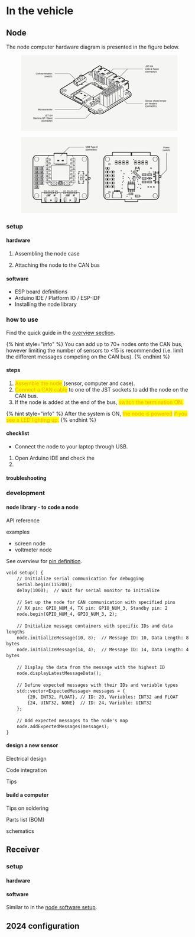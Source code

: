 # In the vehicle

## Node

The node computer hardware diagram is presented in the figure below.

<figure><picture><source srcset=".gitbook/assets/node dark 1@4x.png" media="(prefers-color-scheme: dark)"><img src=".gitbook/assets/node light 1@4x.png" alt=""></picture><figcaption></figcaption></figure>

<figure><picture><source srcset=".gitbook/assets/node dark 2@4x.png" media="(prefers-color-scheme: dark)"><img src=".gitbook/assets/node light 2@4x.png" alt=""></picture><figcaption></figcaption></figure>

### setup

#### hardware

1. Assembling the node case



2. Attaching the node to the CAN bus



#### software

* ESP board definitions
* Arduino IDE / Platform IO / ESP-IDF
* Installing the node library

### how to use

Find the quick guide in the [overview section](./#quick-installation-guide).

{% hint style="info" %}
You can add up to 70+ nodes onto the CAN bus, however limiting the number of sensors to <15 is recommended (i.e. limit the different messages competing on the CAN bus).
{% endhint %}

#### steps

1. <mark style="color:orange;">Assemble the node</mark> (sensor, computer and case).
2. <mark style="color:orange;">Connect a CAN cable</mark> to one of the JST sockets to add the node on the CAN bus.
3. If the node is added at the end of the bus, <mark style="color:orange;">switch the termination ON.</mark>

{% hint style="info" %}
After the system is ON, <mark style="color:orange;">the node is powered</mark> <mark style="color:orange;">if you see a LED lighting up.</mark>
{% endhint %}

#### checklist



* Connect the node to your laptop through USB.



1. Open Arduino IDE and check the&#x20;
2.

#### troubleshooting



### development

#### node library - to code a node

API reference



examples

* screen node
* voltmeter node

See overview for [pin definition](./#hardware-and-pinouts).

```arduino
void setup() {
    // Initialize serial communication for debugging
    Serial.begin(115200);
    delay(1000);  // Wait for serial monitor to initialize

    // Set up the node for CAN communication with specified pins
    // RX pin: GPIO_NUM_4, TX pin: GPIO_NUM_3, Standby pin: 2
    node.begin(GPIO_NUM_4, GPIO_NUM_3, 2);

    // Initialize message containers with specific IDs and data lengths
    node.initializeMessage(10, 8);  // Message ID: 10, Data Length: 8 bytes
    node.initializeMessage(14, 4);  // Message ID: 14, Data Length: 4 bytes

    // Display the data from the message with the highest ID
    node.displayLatestMessageData();

    // Define expected messages with their IDs and variable types
    std::vector<ExpectedMessage> messages = {
        {20, INT32, FLOAT}, // ID: 20, Variables: INT32 and FLOAT
        {24, UINT32, NONE}  // ID: 24, Variable: UINT32
    };

    // Add expected messages to the node's map
    node.addExpectedMessages(messages);
}
```

#### design a new sensor

Electrical design

Code integration

Tips

#### build a computer

Tips on soldering

Parts list (BOM)

schematics







## Receiver

### setup

#### hardware

#### software

Similar to in the [node software setup](in-the-vehicle.md#software).







## 2024 configuration





